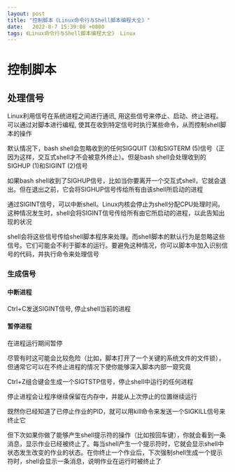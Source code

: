 ```yaml
---
layout: post
title: "控制脚本《Linux命令行与Shell脚本编程大全》" 
date:   2022-8-7 15:39:08 +0800
tags: 《Linux命令行与Shell脚本编程大全》 Linux   
---
```


# 控制脚本

## 处理信号

Linux利用信号在系统进程之间进行通讯, 用这些信号来停止、启动、终止进程。可以通过对脚本进行编程, 使其在收到特定信号时执行某些命令，从而控制shell脚本的操作

默认情况下，bash shell会忽略收到的任何SIGQUIT (3)和SIGTERM (5)信号（正因为这样，交互式shell才不会被意外终止）。但是bash shell会处理收到的SIGHUP (1)和SIGINT (2)信号

如果bash  shell收到了SIGHUP信号，比如当你要离开一个交互式shell，它就会退出。但在退出之前，它会将SIGHUP信号传给所有由该shell所启动的进程

通过SIGINT信号，可以中断shell。Linux内核会停止为shell分配CPU处理时间。这种情况发生时，shell会将SIGINT信号传给所有由它所启动的进程，以此告知出现的状况

shell会将这些信号传给shell脚本程序来处理。而shell脚本的默认行为是忽略这些信号。它们可能会不利于脚本的运行。要避免这种情况，你可以脚本中加入识别信号的代码，并执行命令来处理信号

### 生成信号

#### 中断进程

Ctrl+C发送SIGINT信号, 停止shell当前的进程

#### 暂停进程

在进程运行期间暂停

尽管有时这可能会比较危险（比如，脚本打开了一个关键的系统文件的文件锁），但通常它可以在不终止进程的情况下使你能够深入脚本内部一窥究竟

Ctrl+Z组合键会生成一个SIGTSTP信号，停止shell中运行的任何进程

停止进程会让程序继续保留在内存中，并能从上次停止的位置继续运行

既然你已经知道了已停止作业的PID，就可以用kill命令来发送一个SIGKILL信号来终止它

但下次如果你做了能够产生shell提示符的操作（比如按回车键），你就会看到一条消息，显示作业已经被终止了。每当shell产生一个提示符时，它就会显示shell中状态发生改变的作业的状态。在你终止一个作业后，下次强制shell生成一个提示符时，shell会显示一条消息，说明作业在运行时被终止了